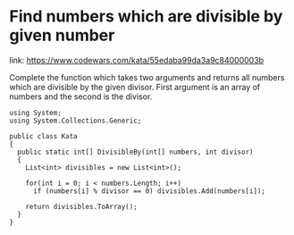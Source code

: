 # Find numbers which are divisible by given number

link: https://www.codewars.com/kata/55edaba99da3a9c84000003b

Complete the function which takes two arguments and returns all numbers which are divisible by the given divisor. First argument is an array of numbers and the second is the divisor.
```
using System;
using System.Collections.Generic;

public class Kata
{
  public static int[] DivisibleBy(int[] numbers, int divisor)
  {
    List<int> divisibles = new List<int>();
    
    for(int i = 0; i < numbers.Length; i++)
      if (numbers[i] % divisor == 0) divisibles.Add(numbers[i]); 
        
    return divisibles.ToArray();
  }
}




